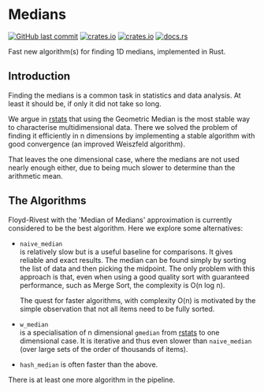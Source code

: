 # Medians

[<img alt="GitHub last commit" src="https://img.shields.io/github/last-commit/liborty/medians/HEAD?logo=github">](https://github.com/liborty/medians)
[<img alt="crates.io" src="https://img.shields.io/crates/v/medians?logo=rust">](https://crates.io/crates/medians)
[<img alt="crates.io" src="https://img.shields.io/crates/d/medians?logo=rust">](https://crates.io/crates/medians)
[<img alt="docs.rs" src="https://img.shields.io/docsrs/medians?logo=rust">](https://docs.rs/medians)

Fast new algorithm(s) for finding 1D medians, implemented in Rust.  

## Introduction

Finding the medians is a common task in statistics and data analysis. At least it should be, if only it did not take so long.

We argue in [rstats](https://github.com/liborty/rstats) that using the Geometric Median is the most stable way to characterise multidimensional data. There we solved the problem of finding it efficiently in n dimensions by implementing a stable algorithm with good convergence (an improved Weiszfeld algorithm).

That leaves the one dimensional case, where the medians are not used nearly enough either, due to being much slower to determine than the arithmetic mean.

## The Algorithms

Floyd-Rivest with the 'Median of Medians' approximation is currently considered to be the best algorithm. Here we explore some alternatives:

* `naive_median`  
is relatively slow but is a useful baseline for comparisons. It gives reliable and exact results. The median can be found simply by sorting the list of data and then picking the midpoint. The only problem with this approach is that, even when using a good quality sort with guaranteed performance, such as Merge Sort, the complexity is O(n log n).

    The quest for faster algorithms, with complexity O(n) is motivated by the simple observation that not all items need to be fully sorted.

* `w_median`  
is a specialisation of n dimensional `gmedian` from [rstats](https://github.com/liborty/rstats) to one dimensional case. It is iterative and thus even slower than `naive_median` (over large sets of the order of thousands of items).

* `hash_median` is often faster than the above.

There is at least one more algorithm in the pipeline.
